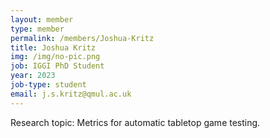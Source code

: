 ```yaml
---
layout: member
type: member
permalink: /members/Joshua-Kritz
title: Joshua Kritz
img: /img/no-pic.png
job: IGGI PhD Student
year: 2023
job-type: student
email: j.s.kritz@qmul.ac.uk
---
```


Research topic: Metrics for automatic tabletop game testing.